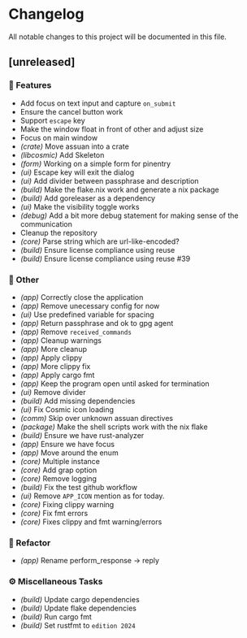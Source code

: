 # Changelog

All notable changes to this project will be documented in this file.

## [unreleased]

### 🚀 Features

- Add focus on text input and capture `on_submit`
- Ensure the cancel button work
- Support `escape` key
- Make the window float in front of other and adjust size
- Focus on main window
- *(crate)* Move assuan into a crate
- *(libcosmic)* Add Skeleton
- *(form)* Working on a simple form for pinentry
- *(ui)* Escape key will exit the dialog
- *(ui)* Add divider between passphrase and description
- *(build)* Make the flake.nix work and generate a nix package
- *(build)* Add goreleaser as a dependency
- *(ui)* Make the visibility toggle works
- *(debug)* Add a bit more debug statement for making sense of the communication
- Cleanup the repository
- *(core)* Parse string which are url-like-encoded?
- *(build)* Ensure license compliance using reuse
- *(build)* Ensure license compliance using reuse #39 

### 💼 Other

- *(app)* Correctly close the application
- *(app)* Remove unecessary config for now
- *(ui)* Use predefined variable for spacing
- *(app)* Return passphrase and ok to gpg agent
- *(app)* Remove `received_commands`
- *(app)* Cleanup warnings
- *(app)* More cleanup
- *(app)* Apply clippy
- *(app)* More clippy fix
- *(app)* Apply cargo fmt
- *(app)* Keep the program open until asked for termination
- *(ui)* Remove divider
- *(build)* Add missing dependencies
- *(ui)* Fix Cosmic icon loading
- *(comm)* Skip over unknown assuan directives
- *(package)* Make the shell scripts work with the nix flake
- *(build)* Ensure we have rust-analyzer
- *(app)* Ensure we have focus
- *(app)* Move around the enum
- *(core)* Multiple instance
- *(core)* Add grap option
- *(core)* Remove logging
- *(build)* Fix the test github workflow
- *(ui)* Remove `APP_ICON` mention as for today.
- *(core)* Fixing clippy warning
- *(core)* Fix fmt errors
- *(core)* Fixes clippy and fmt warning/errors

### 🚜 Refactor

- *(app)* Rename perform_response -> reply

### ⚙️ Miscellaneous Tasks

- *(build)* Update cargo dependencies
- *(build)* Update flake dependencies
- *(build)* Run cargo fmt
- *(build)* Set rustfmt to `edition 2024`

<!-- generated by git-cliff -->
